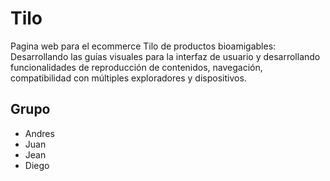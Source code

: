 # Tilo

Pagina web para el ecommerce Tilo de productos bioamigables: Desarrollando las guías visuales para la interfaz de usuario y desarrollando funcionalidades de reproducción de contenidos, navegación, compatibilidad con múltiples exploradores y dispositivos.

## Grupo
* Andres
* Juan
* Jean
* Diego 